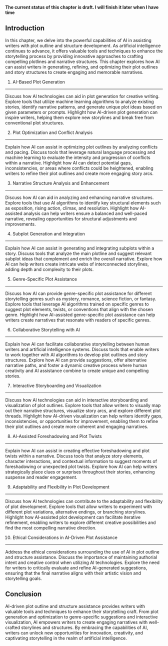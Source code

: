 **The current status of this chapter is draft. I will finish it later when I have time**

Introduction
------------

In this chapter, we delve into the powerful capabilities of AI in assisting writers with plot outline and structure development. As artificial intelligence continues to advance, it offers valuable tools and techniques to enhance the storytelling process by providing innovative approaches to crafting compelling plotlines and narrative structures. This chapter explores how AI can assist writers in generating, refining, and optimizing their plot outlines and story structures to create engaging and memorable narratives.

1. AI-Based Plot Generation
---------------------------

Discuss how AI technologies can aid in plot generation for creative writing. Explore tools that utilize machine learning algorithms to analyze existing stories, identify narrative patterns, and generate unique plot ideas based on given parameters or prompts. Highlight how AI-driven plot generation can inspire writers, helping them explore new storylines and break free from conventional plot structures.

2. Plot Optimization and Conflict Analysis
------------------------------------------

Explain how AI can assist in optimizing plot outlines by analyzing conflicts and pacing. Discuss tools that leverage natural language processing and machine learning to evaluate the intensity and progression of conflicts within a narrative. Highlight how AI can detect potential gaps, inconsistencies, or areas where conflicts could be heightened, enabling writers to refine their plot outlines and create more engaging story arcs.

3. Narrative Structure Analysis and Enhancement
-----------------------------------------------

Discuss how AI can aid in analyzing and enhancing narrative structures. Explore tools that use AI algorithms to identify key structural elements such as exposition, rising action, climax, and resolution. Highlight how AI-assisted analysis can help writers ensure a balanced and well-paced narrative, revealing opportunities for structural adjustments and improvements.

4. Subplot Generation and Integration
-------------------------------------

Explain how AI can assist in generating and integrating subplots within a story. Discuss tools that analyze the main plotline and suggest relevant subplot ideas that complement and enrich the overall narrative. Explore how AI can help writers create intricate webs of interconnected storylines, adding depth and complexity to their plots.

5. Genre-Specific Plot Assistance
---------------------------------

Discuss how AI can provide genre-specific plot assistance for different storytelling genres such as mystery, romance, science fiction, or fantasy. Explore tools that leverage AI algorithms trained on specific genres to suggest plot elements, twists, or conventions that align with the chosen genre. Highlight how AI-assisted genre-specific plot assistance can help writers create narratives that resonate with readers of specific genres.

6. Collaborative Storytelling with AI
-------------------------------------

Explain how AI can facilitate collaborative storytelling between human writers and artificial intelligence systems. Discuss tools that enable writers to work together with AI algorithms to develop plot outlines and story structures. Explore how AI can provide suggestions, offer alternative narrative paths, and foster a dynamic creative process where human creativity and AI assistance combine to create unique and compelling stories.

7. Interactive Storyboarding and Visualization
----------------------------------------------

Discuss how AI technologies can aid in interactive storyboarding and visualization of plot outlines. Explore tools that allow writers to visually map out their narrative structures, visualize story arcs, and explore different plot threads. Highlight how AI-driven visualization can help writers identify gaps, inconsistencies, or opportunities for improvement, enabling them to refine their plot outlines and create more coherent and engaging narratives.

8. AI-Assisted Foreshadowing and Plot Twists
--------------------------------------------

Explain how AI can assist in creating effective foreshadowing and plot twists within a narrative. Discuss tools that analyze story elements, character interactions, and contextual information to suggest moments of foreshadowing or unexpected plot twists. Explore how AI can help writers strategically place clues or surprises throughout their stories, enhancing suspense and reader engagement.

9. Adaptability and Flexibility in Plot Development
---------------------------------------------------

Discuss how AI technologies can contribute to the adaptability and flexibility of plot development. Explore tools that allow writers to experiment with different plot variations, alternative endings, or branching storylines. Highlight how AI-assisted plot development can facilitate iterative refinement, enabling writers to explore different creative possibilities and find the most compelling narrative direction.

10. Ethical Considerations in AI-Driven Plot Assistance
-------------------------------------------------------

Address the ethical considerations surrounding the use of AI in plot outline and structure assistance. Discuss the importance of maintaining authorial intent and creative control when utilizing AI technologies. Explore the need for writers to critically evaluate and refine AI-generated suggestions, ensuring that the final narrative aligns with their artistic vision and storytelling goals.

Conclusion
----------

AI-driven plot outline and structure assistance provides writers with valuable tools and techniques to enhance their storytelling craft. From plot generation and optimization to genre-specific suggestions and interactive visualization, AI empowers writers to create engaging narratives with well-crafted storylines and structures. By embracing the capabilities of AI, writers can unlock new opportunities for innovation, creativity, and captivating storytelling in the realm of artificial intelligence.
